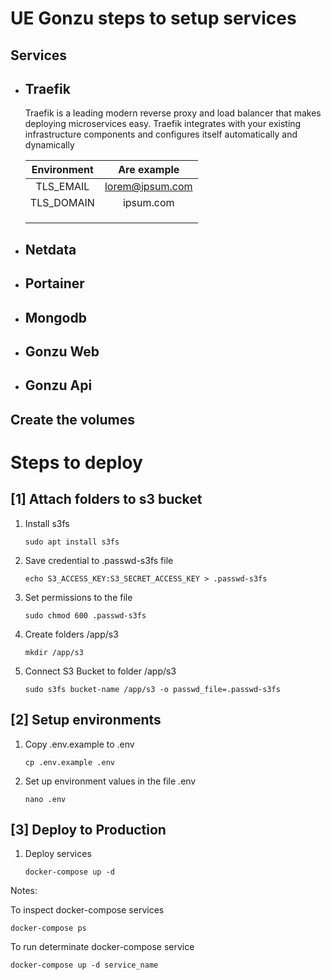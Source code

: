 # UE Gonzu steps to setup services

## Services

- ## Traefik
    
    Traefik is a leading modern reverse proxy and load balancer that makes deploying microservices easy. Traefik integrates with your existing infrastructure components and configures itself automatically and dynamically

    |  Environment | Are example   |
    |:------------:|:----------------:|
    |   TLS_EMAIL  | lorem@ipsum.com  |
    |  TLS_DOMAIN  |    ipsum.com     |
    |   |   |
    |   |   |
    |   |   |

- ## Netdata

- ## Portainer

- ## Mongodb

- ## Gonzu Web

- ## Gonzu Api

## Create the volumes

# Steps to deploy

## [1] Attach folders to s3 bucket

1. Install s3fs

	`sudo apt install s3fs`

2. Save credential to .passwd-s3fs file

	`echo S3_ACCESS_KEY:S3_SECRET_ACCESS_KEY > .passwd-s3fs`

3. Set permissions to the file

	`sudo chmod 600 .passwd-s3fs`

4. Create folders /app/s3

    `mkdir /app/s3`

5. Connect S3 Bucket to folder /app/s3

	`sudo s3fs bucket-name /app/s3 -o passwd_file=.passwd-s3fs`

## [2] Setup environments

1. Copy .env.example to .env

    `cp .env.example .env`

2. Set up environment values in the file .env

    `nano .env`

## [3] Deploy to Production

1. Deploy services
    
    `docker-compose up -d`

Notes: 
  
  To inspect docker-compose services 

  `docker-compose ps`

  To run determinate docker-compose service 

  `docker-compose up -d service_name`